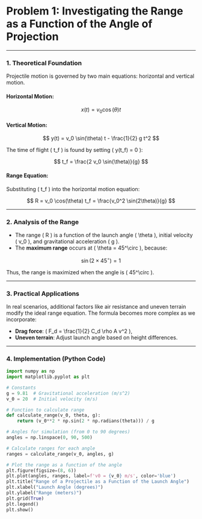 # Problem 1: Investigating the Range as a Function of the Angle of Projection

---

### 1. Theoretical Foundation

Projectile motion is governed by two main equations: horizontal and vertical motion.

#### Horizontal Motion:

$$
x(t) = v_0 \cos(\theta) t
$$

#### Vertical Motion:

$$
y(t) = v_0 \sin(\theta) t - \frac{1}{2} g t^2
$$

The time of flight \( t_f \) is found by setting \( y(t_f) = 0 \):

$$
t_f = \frac{2 v_0 \sin(\theta)}{g}
$$

#### Range Equation:

Substituting \( t_f \) into the horizontal motion equation:

$$
R = v_0 \cos(\theta) t_f = \frac{v_0^2 \sin(2\theta)}{g}
$$

---

### 2. Analysis of the Range

- The range \( R \) is a function of the launch angle \( \theta \), initial velocity \( v_0 \), and gravitational acceleration \( g \).
- The **maximum range** occurs at \( \theta = 45^\circ \), because:

$$
\sin(2 \times 45^\circ) = 1
$$

Thus, the range is maximized when the angle is \( 45^\circ \).

---

### 3. Practical Applications

In real scenarios, additional factors like air resistance and uneven terrain modify the ideal range equation. The formula becomes more complex as we incorporate:

- **Drag force**: \( F_d = \frac{1}{2} C_d \rho A v^2 \),
- **Uneven terrain**: Adjust launch angle based on height differences.

---

### 4. Implementation (Python Code)

```python
import numpy as np
import matplotlib.pyplot as plt

# Constants
g = 9.81  # Gravitational acceleration (m/s^2)
v_0 = 20  # Initial velocity (m/s)

# Function to calculate range
def calculate_range(v_0, theta, g):
    return (v_0**2 * np.sin(2 * np.radians(theta))) / g

# Angles for simulation (from 0 to 90 degrees)
angles = np.linspace(0, 90, 500)

# Calculate ranges for each angle
ranges = calculate_range(v_0, angles, g)

# Plot the range as a function of the angle
plt.figure(figsize=(8, 6))
plt.plot(angles, ranges, label=f'v0 = {v_0} m/s', color='blue')
plt.title("Range of a Projectile as a Function of the Launch Angle")
plt.xlabel("Launch Angle (degrees)")
plt.ylabel("Range (meters)")
plt.grid(True)
plt.legend()
plt.show()

